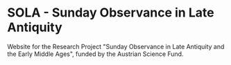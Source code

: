 # SOLA - Sunday Observance in Late Antiquity

Website for the Research Project "Sunday Observance in Late Antiquity and the
Early Middle Ages", funded by the Austrian Science Fund.
